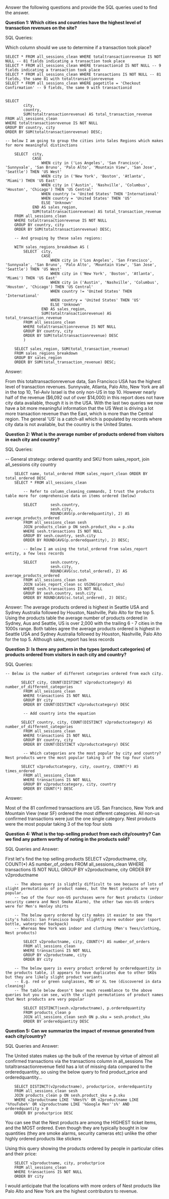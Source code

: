 Answer the following questions and provide the SQL queries used to find the answer.

    
**Question 1: Which cities and countries have the highest level of transaction revenues on the site?**


SQL Queries:

Which column should we use to determine if a transaction took place?

	SELECT * FROM all_sessions_clean WHERE totaltransactionrevenue IS NOT NULL -- 81 fields indicating a transaction took place
	SELECT * FROM all_sessions_clean WHERE transactionid IS NOT NULL -- 9 fields indicating a transaction took place
	SELECT * FROM all_sessions_clean WHERE transactions IS NOT NULL -- 81 fields, the same 81 with totaltransactionrevenue
	SELECT * FROM all_sessions_clean WHERE pagetitle = 'Checkout Confirmation' -- 9 fields, the same 9 with transactionid

		
	SELECT 	
			city, 
			country, 
			SUM(totaltransactionrevenue) AS total_transaction_revenue
	FROM all_sessions_clean 
	WHERE totaltransactionrevenue IS NOT NULL
	GROUP BY country, city
	ORDER BY SUM(totaltransactionrevenue) DESC;

	-- below I am going to group the cities into Sales Regions which makes for more meaningful distinctions

		SELECT 	city,
				CASE
					WHEN city in ('Los Angeles', 'San Francisco', 'Sunnyvale', 'San Bruno', 'Palo Alto', 'Mountain View', 'San Jose', 'Seattle') THEN 'US West'
					WHEN city in ('New York', 'Boston', 'Atlanta', 'Miami') THEN 'US East'
					WHEN city in ('Austin', 'Nashville', 'Columbus', 'Houston', 'Chicago') THEN 'US Central'
					WHEN country != 'United States' THEN 'International'
					WHEN country = 'United States' THEN 'US'
					ELSE 'Unknown'
				END AS sales_region,
				SUM(totaltransactionrevenue) AS total_transaction_revenue
		FROM all_sessions_clean
		WHERE totaltransactionrevenue IS NOT NULL
		GROUP BY country, city
		ORDER BY SUM(totaltransactionrevenue) DESC;
					
		-- And grouping by these sales regions:

		WITH sales_regions_breakdown AS (
			SELECT 	city,
					CASE
						WHEN city in ('Los Angeles', 'San Francisco', 'Sunnyvale', 'San Bruno', 'Palo Alto', 'Mountain View', 'San Jose', 'Seattle') THEN 'US West'
						WHEN city in ('New York', 'Boston', 'Atlanta', 'Miami') THEN 'US East'
						WHEN city in ('Austin', 'Nashville', 'Columbus', 'Houston', 'Chicago') THEN 'US Central'
						WHEN country != 'United States' THEN 'International'
						WHEN country = 'United States' THEN 'US'
						ELSE 'Unknown'
					END AS sales_region,
					SUM(totaltransactionrevenue) AS total_transaction_revenue
			FROM all_sessions_clean
			WHERE totaltransactionrevenue IS NOT NULL
			GROUP BY country, city
			ORDER BY SUM(totaltransactionrevenue) DESC
			) 

		SELECT sales_region, SUM(total_transaction_revenue)
		FROM sales_regions_breakdown
		GROUP BY sales_region
		ORDER BY SUM(total_transaction_revenue) DESC;

			


Answer:

From this totaltransactionrevenue data, San Francisco USA has the highest level of transaction revenues. 
Sunnyvale, Atlanta, Palo Alto, New York are all in the top 10, Tel-Aviv Israel is the only non-US in top 10.
However nearly half of the revenue ($6,092 out of over $14,000) in this report does not have city data available, though it is in the USA.
With the last two queries we now have a bit more meaningful information that the US West is driving a lot more transaction revenue than the East, which is more than the Central region. The general 'US' is a catch-all which is populated by records where city data is not available, but the country is the United States.


**Question 2: What is the average number of products ordered from visitors in each city and country?**


SQL Queries:

-- General strategy: ordered quantity and SKU from sales_report, join all_sessions city country

		SELECT name, total_ordered FROM sales_report_clean ORDER BY total_ordered DESC
		SELECT * FROM all_sessions_clean
	
			-- Refer to column_cleaning_commands, I trust the products table more for comprehensive data on items ordered (below)
			
			SELECT 		sesh.country, 
						sesh.city, 
						ROUND(AVG(p.orderedquantity), 2) AS average_products_ordered
			FROM all_sessions_clean sesh
			JOIN products_clean p ON sesh.product_sku = p.sku
			WHERE sesh.transactions IS NOT NULL
			GROUP BY sesh.country, sesh.city
			ORDER BY ROUND(AVG(p.orderedquantity), 2) DESC;
	
			-- Below I am using the total_ordered from sales_report entity, a few less records
	
			SELECT 		sesh.country, 
						sesh.city, 
						ROUND(AVG(sc.total_ordered), 2) AS average_products_ordered
			FROM all_sessions_clean sesh
			JOIN sales_report_clean sc USING(product_sku)
			WHERE sesh.transactions IS NOT NULL
			GROUP BY sesh.country, sesh.city
			ORDER BY ROUND(AVG(sc.total_ordered), 2) DESC;



Answer: The average products ordered is highest in Seattle USA and Sydney Australia followed by Houston, Nashville, Palo Alto for the top 5. Using the products table the average number of products ordered in Sydney, Aus and Seattle, US is over 2,000 with the trailing 6 - 7 cities in the 1000s range. Both tables agree the average products ordered is highest in Seattle USA and Sydney Australia followed by Houston, Nashville, Palo Alto for the top 5.
Although sales_report has less records



**Question 3: Is there any pattern in the types (product categories) of products ordered from visitors in each city and country?**


SQL Queries:

    -- Below is the number of different categories ordered from each city. 
			
           SELECT city, COUNT(DISTINCT v2productcategory) AS number_of_different_categories
			FROM all_sessions_clean
			WHERE transactions IS NOT NULL
			GROUP BY city
			ORDER BY COUNT(DISTINCT v2productcategory) DESC
					
			-- Add country into the equation 
			
           SELECT country, city, COUNT(DISTINCT v2productcategory) AS number_of_different_categories
			FROM all_sessions_clean
			WHERE transactions IS NOT NULL
			GROUP BY country, city
			ORDER BY COUNT(DISTINCT v2productcategory) DESC
					
			-- Which categories are the most popular by city and country? Nest products were the most popular taking 3 of the top four slots
			
           SELECT v2productcategory, city, country, COUNT(*) AS times_ordered
			FROM all_sessions_clean
			WHERE transactions IS NOT NULL
			GROUP BY v2productcategory, city, country
			ORDER BY COUNT(*) DESC


Answer:

Most of the 81 confirmed transactions are US. San Francisco, New York and Mountain View (near SF) ordered the most different categories. All non-us confirmed transactions were just the one single category. Nest products were the most popular taking 3 of the top four slots


**Question 4: What is the top-selling product from each city/country? Can we find any pattern worthy of noting in the products sold?**


SQL Queries and Answer:

First let's find the top selling products
			SELECT v2productname, city, COUNT(*) AS number_of_orders
			FROM all_sessions_clean
			WHERE transactions IS NOT NULL
			GROUP BY v2productname, city
			ORDER BY v2productname

		-- The above query is slightly difficult to see because of lots of slight permutations of product names, but the Nest products are very popular.
		-- two of the four non-US purchases were for Nest products (indoor security camera and Nest Smoke Alarm), the other two non-US orders were for Men's Henley shirts

		-- The below query ordered by city makes it easier to see the city's habits: San Francisco bought slightly more outdoor gear (sport bottle, waterproof backpack)
		-- Whereas New York was indoor and clothing (Men's Tees/clothing, Nest products)
					
			SELECT v2productname, city, COUNT(*) AS number_of_orders
			FROM all_sessions_clean
			WHERE transactions IS NOT NULL
			GROUP BY v2productname, city
			ORDER BY city
					
		-- The below query is every product ordered by orderedquantity in the products table, it appears to have duplicates due to other SKUs but they are likely slight product variants
		-- E.g. red or green sunglasses, MD or XL tee (discovered in data cleaning)
		-- The table below doesn't bear much resemblance to the above queries but you can see, with the slight permutations of product names that Nest products are very popular
					
			SELECT DISTINCT(sesh.v2productname), p.orderedquantity 
			FROM products_clean p
			JOIN all_sessions_clean sesh ON p.sku = sesh.product_sku
			ORDER BY orderedquantity DESC




**Question 5: Can we summarize the impact of revenue generated from each city/country?**

SQL Queries and Answer:

The United states makes up the bulk of the revenue by virtue of almost all confirmed transactions via the transactions column in all_sessions
The totaltransactionrevenue field has a lot of missing data compared to the orderedquantity, so using the below query to find product_price and orderedquantity...

		SELECT DISTINCT(v2productname), productprice, orderedquantity
		FROM all_sessions_clean sesh
		JOIN products_clean p ON sesh.product_sku = p.sku
		WHERE v2productname LIKE '%Nest%' OR v2productname LIKE '%YouTube%' OR v2productname LIKE '%Google Men''s%' AND orderedquantity > 0
		ORDER BY productprice DESC

You can see that the Nest products are among the HIGHEST ticket items, and the MOST ordered.
Even though they are typically bought in low quantities (they are smoke alarms, security cameras etc) unlike the other highly ordered products like stickers

Using this query showing the products ordered by people in particular cities and their price:

		SELECT v2productname, city, productprice
		FROM all_sessions_clean
		WHERE transactions IS NOT NULL
		ORDER BY city
	
I would anticipate that the locations with more orders of Nest products like Palo Alto and New York are the highest contributors to revenue.

